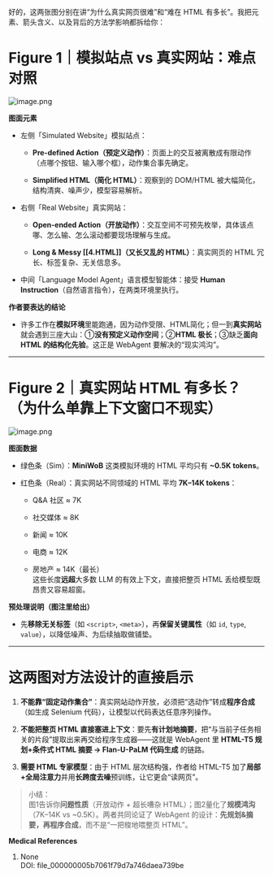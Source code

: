 
好的，这两张图分别在讲“为什么真实网页很难”和“难在 HTML 有多长”。我把元素、箭头含义、以及背后的方法学影响都拆给你：

# Figure 1｜模拟站点 vs 真实网站：难点对照
![image.png](https://cc-407-1376569927.cos.ap-guangzhou.myqcloud.com/cc-407-1376569927/images-obsidian/202510051041591.png)

**图面元素**

- 左侧「Simulated Website」模拟站点：
    
    - **Pre-defined Action（预定义动作）**：页面上的交互被离散成有限动作（点哪个按钮、输入哪个框），动作集合事先确定。
        
    - **Simplified HTML（简化 HTML）**：观察到的 DOM/HTML 被大幅简化，结构清爽、噪声少，模型容易解析。
        
- 右侧「Real Website」真实网站：
    
    - **Open-ended Action（开放动作）**：交互空间不可预先枚举，具体该点哪、怎么输、怎么滚动都要现场理解与生成。
        
    - **Long & Messy [[4.HTML]]（又长又乱的 HTML）**：真实网页的 HTML 冗长、标签复杂、无关信息多。
        
- 中间「Language Model Agent」语言模型智能体：接受 **Human Instruction**（自然语言指令），在两类环境里执行。
    

**作者要表达的结论**

- 许多工作在**模拟环境**里能跑通，因为动作受限、HTML简化；但一到**真实网站**就会遇到三座大山：①**没有预定义动作空间**；②**HTML 极长**；③缺乏**面向 HTML 的结构化先验**。这正是 WebAgent 要解决的“现实鸿沟”。
    

---

# Figure 2｜真实网站 HTML 有多长？（为什么单靠上下文窗口不现实）
![image.png](https://cc-407-1376569927.cos.ap-guangzhou.myqcloud.com/cc-407-1376569927/images-obsidian/202510051042148.png)

**图面数据**

- 绿色条（Sim）：**MiniWoB** 这类模拟环境的 HTML 平均只有 **~0.5K tokens**。
    
- 红色条（Real）：真实网站不同领域的 HTML 平均 **7K–14K tokens**：
    
    - Q&A 社区 ≈ 7K
        
    - 社交媒体 ≈ 8K
        
    - 新闻 ≈ 10K
        
    - 电商 ≈ 12K
        
    - 房地产 ≈ 14K（最长）  
        这些长度**远超**大多数 LLM 的有效上下文，直接把整页 HTML 丢给模型既昂贵又容易超窗。
        

**预处理说明（图注里给出）**

- 先**移除无关标签**（如 `<script>`, `<meta>`），再**保留关键属性**（如 `id`, `type`, `value`），以降低噪声、为后续抽取做铺垫。
    

---

# 这两图对方法设计的直接启示

1. **不能靠“固定动作集合”**：真实网站动作开放，必须把“选动作”转成**程序合成**（如生成 Selenium 代码），让模型以代码表达任意序列操作。
    
2. **不能把整页 HTML 直接塞进上下文**：要先**有计划地摘要**，把“与当前子任务相关的片段”提取出来再交给程序生成器——这就是 WebAgent 里 **HTML-T5 规划+条件式 HTML 摘要 → Flan-U-PaLM 代码生成** 的链路。
    
3. **需要 HTML 专家模型**：由于 HTML 层次结构强，作者给 HTML-T5 加了**局部+全局注意力**并用**长跨度去噪**预训练，让它更会“读网页”。
    

> 小结：  
> 图1告诉你**问题性质**（开放动作 + 超长嘈杂 HTML）；图2量化了**规模鸿沟**（7K–14K vs ~0.5K）。两者共同论证了 WebAgent 的设计：**先规划&摘要，再程序合成**，而不是“一把梭地喂整页 HTML”。

**Medical References**

1. None  
    DOI: file_000000005b7061f79d7a746daea739be